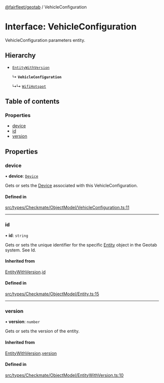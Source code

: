 [@fairfleet/geotab](../README.md) / VehicleConfiguration

# Interface: VehicleConfiguration

VehicleConfiguration parameters entity.

## Hierarchy

- [`EntityWithVersion`](EntityWithVersion.md)

  ↳ **`VehicleConfiguration`**

  ↳↳ [`WifiHotspot`](WifiHotspot.md)

## Table of contents

### Properties

- [device](VehicleConfiguration.md#device)
- [id](VehicleConfiguration.md#id)
- [version](VehicleConfiguration.md#version)

## Properties

### device

• **device**: [`Device`](Device.md)

Gets or sets the [Device](Device.md) associated with this VehicleConfiguration.

#### Defined in

[src/types/Checkmate/ObjectModel/VehicleConfiguration.ts:11](https://github.com/fairfleet/geotab/blob/b682f10/src/types/Checkmate/ObjectModel/VehicleConfiguration.ts#L11)

___

### id

• **id**: `string`

Gets or sets the unique identifier for the specific [Entity](Entity.md) object in the Geotab system. See Id.

#### Inherited from

[EntityWithVersion](EntityWithVersion.md).[id](EntityWithVersion.md#id)

#### Defined in

[src/types/Checkmate/ObjectModel/Entity.ts:15](https://github.com/fairfleet/geotab/blob/b682f10/src/types/Checkmate/ObjectModel/Entity.ts#L15)

___

### version

• **version**: `number`

Gets or sets the version of the entity.

#### Inherited from

[EntityWithVersion](EntityWithVersion.md).[version](EntityWithVersion.md#version)

#### Defined in

[src/types/Checkmate/ObjectModel/EntityWithVersion.ts:10](https://github.com/fairfleet/geotab/blob/b682f10/src/types/Checkmate/ObjectModel/EntityWithVersion.ts#L10)
